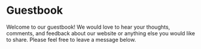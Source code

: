 # Guestbook
Welcome to our guestbook! We would love to hear your thoughts, comments, and feedback about our website or anything else you would like to share. Please feel free to leave a message below.  
